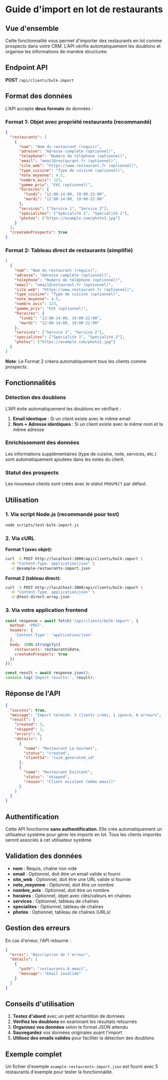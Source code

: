 # Guide d'import en lot de restaurants

## Vue d'ensemble

Cette fonctionnalité vous permet d'importer des restaurants en lot comme prospects dans votre CRM. L'API vérifie automatiquement les doublons et organise les informations de manière structurée.

## Endpoint API

**POST** `/api/clients/bulk-import`

## Format des données

L'API accepte **deux formats** de données :

### Format 1: Objet avec propriété restaurants (recommandé)

```json
{
  "restaurants": [
    {
      "nom": "Nom du restaurant (requis)",
      "adresse": "Adresse complète (optionnel)",
      "telephone": "Numéro de téléphone (optionnel)",
      "email": "email@restaurant.fr (optionnel)",
      "site_web": "https://www.restaurant.fr (optionnel)",
      "type_cuisine": "Type de cuisine (optionnel)",
      "note_moyenne": 4.5,
      "nombre_avis": 123,
      "gamme_prix": "€€€ (optionnel)",
      "horaires": {
        "lundi": "12:00-14:00, 19:00-22:00",
        "mardi": "12:00-14:00, 19:00-22:00"
      },
      "services": ["Service 1", "Service 2"],
      "specialites": ["Spécialité 1", "Spécialité 2"],
      "photos": ["https://example.com/photo1.jpg"]
    }
  ],
  "createAsProspects": true
}
```

### Format 2: Tableau direct de restaurants (simplifié)

```json
[
  {
    "nom": "Nom du restaurant (requis)",
    "adresse": "Adresse complète (optionnel)",
    "telephone": "Numéro de téléphone (optionnel)",
    "email": "email@restaurant.fr (optionnel)",
    "site_web": "https://www.restaurant.fr (optionnel)",
    "type_cuisine": "Type de cuisine (optionnel)",
    "note_moyenne": 4.5,
    "nombre_avis": 123,
    "gamme_prix": "€€€ (optionnel)",
    "horaires": {
      "lundi": "12:00-14:00, 19:00-22:00",
      "mardi": "12:00-14:00, 19:00-22:00"
    },
    "services": ["Service 1", "Service 2"],
    "specialites": ["Spécialité 1", "Spécialité 2"],
    "photos": ["https://example.com/photo1.jpg"]
  }
]
```

**Note**: Le Format 2 créera automatiquement tous les clients comme prospects.

## Fonctionnalités

### Détection des doublons

L'API évite automatiquement les doublons en vérifiant :

1. **Email identique** : Si un client existe avec le même email
2. **Nom + Adresse identiques** : Si un client existe avec le même nom et la même adresse

### Enrichissement des données

Les informations supplémentaires (type de cuisine, note, services, etc.) sont automatiquement ajoutées dans les notes du client.

### Statut des prospects

Les nouveaux clients sont créés avec le statut `PROSPECT` par défaut.

## Utilisation

### 1. Via script Node.js (recommandé pour test)

```bash
node scripts/test-bulk-import.js
```

### 2. Via cURL

**Format 1 (avec objet):**

```bash
curl -X POST http://localhost:3000/api/clients/bulk-import \
  -H "Content-Type: application/json" \
  -d @example-restaurants-import.json
```

**Format 2 (tableau direct):**

```bash
curl -X POST http://localhost:3000/api/clients/bulk-import \
  -H "Content-Type: application/json" \
  -d @test-direct-array.json
```

### 3. Via votre application frontend

```javascript
const response = await fetch('/api/clients/bulk-import', {
  method: 'POST',
  headers: {
    'Content-Type': 'application/json'
  },
  body: JSON.stringify({
    restaurants: restaurantsData,
    createAsProspects: true
  })
});

const result = await response.json();
console.log('Import results:', result);
```

## Réponse de l'API

```json
{
  "success": true,
  "message": "Import terminé: 3 clients créés, 1 ignoré, 0 erreurs",
  "result": {
    "created": 3,
    "skipped": 1,
    "errors": 0,
    "details": [
      {
        "name": "Restaurant Le Gourmet",
        "status": "created",
        "clientId": "cuid_generated_id"
      },
      {
        "name": "Restaurant Existant",
        "status": "skipped",
        "reason": "Client existant (même email)"
      }
    ]
  }
}
```

## Authentification

Cette API fonctionne **sans authentification**. Elle crée automatiquement un utilisateur système pour gérer les imports en lot. Tous les clients importés seront associés à cet utilisateur système.

## Validation des données

- **nom** : Requis, chaîne non vide
- **email** : Optionnel, doit être un email valide si fourni
- **site_web** : Optionnel, doit être une URL valide si fournie
- **note_moyenne** : Optionnel, doit être un nombre
- **nombre_avis** : Optionnel, doit être un nombre
- **horaires** : Optionnel, objet avec clés/valeurs en chaînes
- **services** : Optionnel, tableau de chaînes
- **specialites** : Optionnel, tableau de chaînes
- **photos** : Optionnel, tableau de chaînes (URLs)

## Gestion des erreurs

En cas d'erreur, l'API retourne :

```json
{
  "error": "Description de l'erreur",
  "details": [
    {
      "path": "restaurants.0.email",
      "message": "Email invalide"
    }
  ]
}
```

## Conseils d'utilisation

1. **Testez d'abord** avec un petit échantillon de données
2. **Vérifiez les doublons** en examinant les résultats retournés
3. **Organisez vos données** selon le format JSON attendu
4. **Sauvegardez** vos données originales avant l'import
5. **Utilisez des emails valides** pour faciliter la détection des doublons

## Exemple complet

Un fichier d'exemple `example-restaurants-import.json` est fourni avec 5 restaurants d'exemple pour tester la fonctionnalité.
